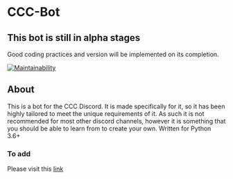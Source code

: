 <!-- markdownlint-disable MD001 -->
# CCC-Bot

## This bot is still in alpha stages

Good coding practices and version will be implemented on its completion.

[![Maintainability](https://api.codeclimate.com/v1/badges/027b6135ce0965aa69c1/maintainability)](https://codeclimate.com/github/Cyb3r-Jak3/CCC-Bot/maintainability)

## About

This is a bot for the CCC Discord. It is made specifically for it, so it has been highly tailored to meet the unique requirements of it.
As such it is not recommended for most other discord channels, however it is something that you should be able to learn from to create your own.
Written for Python 3.6+

### To add

Please visit this [link](https://discordapp.com/api/oauth2/authorize?client_id=643200662045458444&permissions=268443648&scope=bot)
